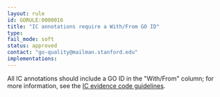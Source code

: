 ```yaml
---
layout: rule
id: GORULE:0000016
title: "IC annotations require a With/From GO ID"
type:
fail_mode: soft
status: approved
contact: "go-quality@mailman.stanford.edu"
implementations:
---
```

All IC annotations should include a GO ID in the "With/From" column; for
more information, see the [IC evidence code
guidelines](http://www.geneontology.org/GO.evidence.shtml#ic).
